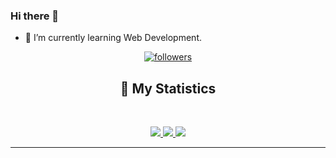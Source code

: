 
### Hi there 👋

- 🌱 I’m currently learning Web Development.

<div align = "center">
<p align="center">
<p align="centre"> 
</p>

<p align="center">
  <a href="https://github.com/ItsAyushh">
    <img alt="followers" title="Follow Me" src="https://img.shields.io/github/followers/ItsAyushh?color=17ad71&labelColor=17ad71&style=for-the-badge&logo=github&label=Follow%20me"/></a>
</p>    

## 🔖 My Statistics
&nbsp;
<p align="center">
    <a href="https://github.com/ItsAyushh/">
        <img src="https://github-readme-stats.vercel.app/api?username=ItsAyushh&hide=issues,prs&count_private=true&show_owner=true&show_icons=true&bg_color=0d1117&title_color=ffffff&text_color=ffffff&icon_color=00ff99&hide_border=true/" />
    </a>
    <a href="https://github.com/ItsAyushh/">
        <img src="https://github-readme-stats.vercel.app/api/top-langs/?username=ItsAyushh&layout=compact&count_private=true&langs_count=8&card_width=445&bg_color=0d1117&title_color=ffffff&text_color=ffffff&icon_color=00ff99&hide_border=true/" />
    </a>
    <a href="https://github.com/ItsAyushh/">
        <img src="https://github-readme-streak-stats.herokuapp.com?user=ItsAyushh&hide_border=true&background=0D1117&currStreakLabel=FFFFFF&sideLabels=FFFFFF&currStreakNum=FFFFFF&dates=FFFFFF&sideNums=FFFFFF&fire=00ff99&ring=00ff99&stroke=FFFFFFFF)](https://git.io/streak-stats" />
    </a>
</p>


</div>


------------------------------------------  
